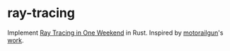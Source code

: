 # ray-tracing
Implement [Ray Tracing in One Weekend](https://raytracing.github.io/books/RayTracingInOneWeekend.html) in Rust.
Inspired by [motorailgun](https://github.com/motorailgun)'s [work](https://github.com/motorailgun/rt-rs.git).
